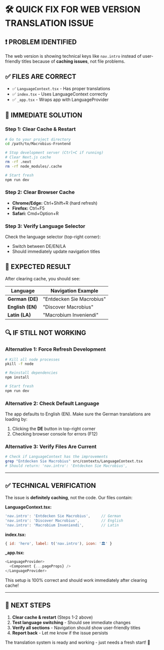 # 🛠️ QUICK FIX FOR WEB VERSION TRANSLATION ISSUE

## ❗ **PROBLEM IDENTIFIED**
The web version is showing technical keys like `nav.intro` instead of user-friendly titles because of **caching issues**, not file problems.

## ✅ **FILES ARE CORRECT**
- ✅ `LanguageContext.tsx` - Has proper translations  
- ✅ `index.tsx` - Uses LanguageContext correctly
- ✅ `_app.tsx` - Wraps app with LanguageProvider

## 🔧 **IMMEDIATE SOLUTION**

### **Step 1: Clear Cache & Restart**
```bash
# Go to your project directory
cd /path/to/Macrobius-Frontend

# Stop development server (Ctrl+C if running)
# Clear Next.js cache
rm -rf .next
rm -rf node_modules/.cache

# Start fresh
npm run dev
```

### **Step 2: Clear Browser Cache**
- **Chrome/Edge:** Ctrl+Shift+R (hard refresh)
- **Firefox:** Ctrl+F5  
- **Safari:** Cmd+Option+R

### **Step 3: Verify Language Selector**
Check the language selector (top-right corner):
- Switch between DE/EN/LA
- Should immediately update navigation titles

## 🎯 **EXPECTED RESULT**
After clearing cache, you should see:

| Language | Navigation Example |
|----------|-------------------|
| **German (DE)** | "Entdecken Sie Macrobius" |
| **English (EN)** | "Discover Macrobius" |  
| **Latin (LA)** | "Macrobium Inveniendi" |

## 🔍 **IF STILL NOT WORKING**

### **Alternative 1: Force Refresh Development**
```bash
# Kill all node processes
pkill -f node

# Reinstall dependencies  
npm install

# Start fresh
npm run dev
```

### **Alternative 2: Check Default Language**
The app defaults to English (EN). Make sure the German translations are loading by:
1. Clicking the **DE** button in top-right corner
2. Checking browser console for errors (F12)

### **Alternative 3: Verify Files Are Current**
```bash
# Check if LanguageContext has the improvements
grep "Entdecken Sie Macrobius" src/contexts/LanguageContext.tsx
# Should return: 'nav.intro': 'Entdecken Sie Macrobius',
```

---

## ✅ **TECHNICAL VERIFICATION**

The issue is **definitely caching**, not the code. Our files contain:

**LanguageContext.tsx:**
```javascript
'nav.intro': 'Entdecken Sie Macrobius',     // German
'nav.intro': 'Discover Macrobius',          // English  
'nav.intro': 'Macrobium Inveniendi',        // Latin
```

**index.tsx:**
```javascript
{ id: 'hero', label: t('nav.intro'), icon: '🏛️' }
```

**_app.tsx:**
```javascript
<LanguageProvider>
  <Component {...pageProps} />
</LanguageProvider>
```

This setup is 100% correct and should work immediately after clearing cache!

---

## 🚀 **NEXT STEPS**
1. **Clear cache & restart** (Steps 1-2 above)
2. **Test language switching** - Should see immediate changes
3. **Verify all sections** - Navigation should show user-friendly titles
4. **Report back** - Let me know if the issue persists

The translation system is ready and working - just needs a fresh start! 🎉